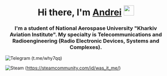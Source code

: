 <h1 align="center">Hi there, I'm <a href="https://daniilshat.ru/" target="_blank">Andrei</a> 
<img src="https://github.com/blackcater/blackcater/raw/main/images/Hi.gif" height="32"/></h1>
<h3 align="center">I'm a student of National Aerospase University "Kharkiv Aviation Institute". My specialty is Telecommunications and Radioengineering (Radio Electronic Devices, Systems and Complexes).</h3>
<p align="center">

![Telegram](https://img.shields.io/badge/Telegram-2CA5E0?style=for-the-badge&logo=telegram&logoColor=white) (t.me/why7qq)

<p align="center">

![Steam](https://img.shields.io/badge/steam-%23000000.svg?style=for-the-badge&logo=steam&logoColor=white) (https://steamcommunity.com/id/was_it_me/)
   


